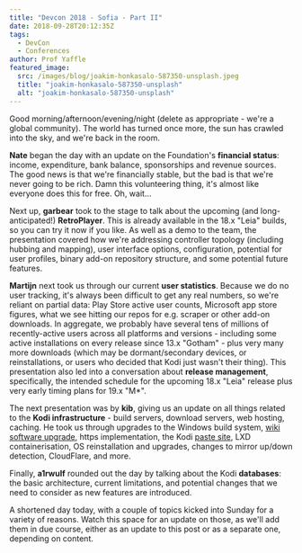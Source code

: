 ```yaml
---
title: "Devcon 2018 - Sofia - Part II"
date: 2018-09-28T20:12:35Z
tags:
  - DevCon
  - Conferences
author: Prof Yaffle
featured_image:
  src: /images/blog/joakim-honkasalo-587350-unsplash.jpeg
  title: "joakim-honkasalo-587350-unsplash"
  alt: "joakim-honkasalo-587350-unsplash"
---
```


Good morning/afternoon/evening/night (delete as appropriate - we're a global community). The world has turned once more, the sun has crawled into the sky, and we're back in the room.

**Nate** began the day with an update on the Foundation's **financial status**: income, expenditure, bank balance, sponsorships and revenue sources. The good news is that we're financially stable, but the bad is that we're never going to be rich. Damn this volunteering thing, it's almost like everyone does this for free. Oh, wait...

Next up, **garbear** took to the stage to talk about the upcoming (and long-anticipated!) **RetroPlayer**. This is already available in the 18.x "Leia" builds, so you can try it now if you like. As well as a demo to the team, the presentation covered how we're addressing controller topology (including hubbing and mapping), user interface options, configuration, potential for user profiles, binary add-on repository structure, and some potential future features.

**Martijn** next took us through our current **user statistics**. Because we do no user tracking, it's always been difficult to get any real numbers, so we're reliant on partial data: Play Store active user counts, Microsoft app store figures, what we see hitting our repos for e.g. scraper or other add-on downloads. In aggregate, we probably have several tens of millions of recently-active users across all platforms and versions - including some active installations on every release since 13.x "Gotham" - plus very many more downloads (which may be dormant/secondary devices, or reinstallations, or users who decided that Kodi just wasn't their thing). This presentation also led into a conversation about **release management**, specifically, the intended schedule for the upcoming 18.x "Leia" release plus very early timing plans for 19.x "M\*".

The next presentation was by **kib**, giving us an update on all things related to the **Kodi infrastructure** - build servers, download servers, web hosting, caching. He took us through upgrades to the Windows build system, [wiki software upgrade](https://kodi.wiki/view/Main_Page), https implementation, the Kodi [paste site](https://paste.kodi.tv/), LXD containerisation, OS reinstallation and upgrades, changes to mirror up/down detection, CloudFlare, and more.

Finally, **a1rwulf** rounded out the day by talking about the Kodi **databases**: the basic architecture, current limitations, and potential changes that we need to consider as new features are introduced.

A shortened day today, with a couple of topics kicked into Sunday for a variety of reasons. Watch this space for an update on those, as we'll add them in due course, either as an update to this post or as a separate one, depending on content.
